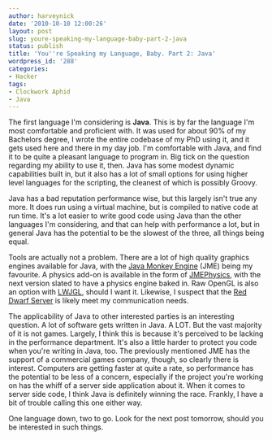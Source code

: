 ```yaml
---
author: harveynick
date: '2010-10-10 12:00:26'
layout: post
slug: youre-speaking-my-language-baby-part-2-java
status: publish
title: 'You''re Speaking my Language, Baby. Part 2: Java'
wordpress_id: '288'
categories:
- Hacker
tags:
- Clockwork Aphid
- Java
---
```

 
The first language I'm considering is **Java**. This is by far the language I'm most comfortable and proficient with. It was used for about 90% of my Bachelors degree, I wrote the entire codebase of my PhD using it, and it gets used here and there in my day job. I'm comfortable with Java, and find it to be quite a pleasant language to program in. Big tick on the question regarding my ability to use it, then. Java has some modest dynamic capabilities built in, but it also has a lot of small options for using higher level languages for the scripting, the cleanest of which is possibly Groovy.  

<!-- more -->

Java has a bad reputation performance wise, but this largely isn't true any more. It does run using a virtual machine, but is compiled to native code at run time. It's a lot easier to write good code using Java than the other languages I'm considering, and that can help with performance a lot, but in general Java has the potential to be the slowest of the three, all things being equal.  

Tools are actually not a problem. There are a lot of high quality graphics engines available for Java, with the [Java Monkey Engine] (JME) being my favourite. A physics add-on is available in the form of [JMEPhysics], with the next version slated to have a physics engine baked in. Raw OpenGL is also an option with [LWJGL], should I want it. Likewise, I suspect that the [Red Dwarf Server] is likely meet my communication needs. 

[Java Monkey Engine]: http://www.jmonkeyengine.com/
[JMEPhysics]: http://code.google.com/p/jmephysics/
[LWJGL]: http://lwjgl.org/
[Red Dwarf Server]: http://www.reddwarfserver.org/

The applicability of Java to other interested parties is an interesting question. A lot of software gets written in Java. A LOT. But the vast majority of it is not games. Largely, I think this is because it's perceived to be lacking in the performance department. It's also a little harder to protect you code when you're writing in Java, too. The previously mentioned JME has the support of a commercial games company, though, so clearly there is interest. Computers are getting faster at quite a rate, so performance has the potential to be less of a concern, especially if the project you're working on has the whiff of a server side application about it. When it comes to server side code, I think Java is definitely winning the race. Frankly, I have a bit of trouble calling this one either way.  

One language down, two to go. Look for the next post tomorrow, should you be interested in such things.
